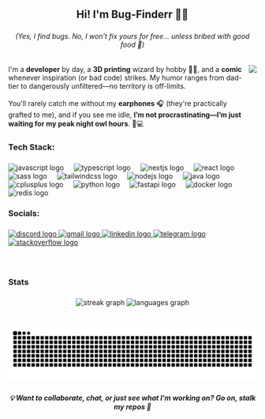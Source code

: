 <h2 align="center">Hi! I'm Bug-Finderr 👋🐞</h2>

###

<h6 align="center"><em>(Yes, I find bugs. No, I won’t fix yours for free... unless bribed with good food 🍰)</em></h6>

###

<img align="right" height="210" src="https://media2.giphy.com/media/v1.Y2lkPTc5MGI3NjExbnp6azVyODlvMXh5dHZzd25uZGhlZ3R4NXhxYWg2aGc3c3JpdTltdSZlcD12MV9pbnRlcm5hbF9naWZfYnlfaWQmY3Q9Zw/LHb4L8BytFRGx15quf/giphy.gif"  />

###

<p align="left">I'm a <strong>developer</strong> by day, a <strong>3D printing</strong> wizard by hobby 🧙‍♂️, and a <strong>comic</strong> whenever inspiration (or bad code) strikes. My humor ranges from dad-tier to dangerously unfiltered—no territory is off-limits.  <br><br>You'll rarely catch me without my <strong>earphones</strong> 🎧 (they're practically grafted to me), and if you see me idle, <strong>I’m not procrastinating—I’m just waiting for my peak night owl hours</strong>. 🌙💻</p>

###

<h3 align="left">Tech Stack:</h3>

###

<div align="left">
  <img src="https://cdn.jsdelivr.net/gh/devicons/devicon/icons/javascript/javascript-original.svg" height="24" alt="javascript logo"  />
  <img width="12" />
  <img src="https://cdn.jsdelivr.net/gh/devicons/devicon/icons/typescript/typescript-original.svg" height="24" alt="typescript logo"  />
  <img width="12" />
  <img src="https://cdn.jsdelivr.net/gh/devicons/devicon/icons/nextjs/nextjs-original.svg" height="24" alt="nextjs logo"  />
  <img width="12" />
  <img src="https://cdn.jsdelivr.net/gh/devicons/devicon/icons/react/react-original.svg" height="24" alt="react logo"  />
  <img width="12" />
  <img src="https://cdn.jsdelivr.net/gh/devicons/devicon/icons/sass/sass-original.svg" height="24" alt="sass logo"  />
  <img width="12" />
  <img src="https://cdn.jsdelivr.net/gh/devicons/devicon/icons/tailwindcss/tailwindcss-original-wordmark.svg" height="24" alt="tailwindcss logo"  />
  <img width="12" />
  <img src="https://cdn.jsdelivr.net/gh/devicons/devicon/icons/nodejs/nodejs-plain-wordmark.svg" height="24" alt="nodejs logo"  />
  <img width="12" />
  <img src="https://cdn.jsdelivr.net/gh/devicons/devicon/icons/java/java-original.svg" height="24" alt="java logo"  />
  <img width="12" />
  <img src="https://cdn.jsdelivr.net/gh/devicons/devicon/icons/cplusplus/cplusplus-original.svg" height="24" alt="cplusplus logo"  />
  <img width="12" />
  <img src="https://cdn.jsdelivr.net/gh/devicons/devicon/icons/python/python-original.svg" height="24" alt="python logo"  />
  <img width="12" />
  <img src="https://cdn.simpleicons.org/fastapi/009688" height="24" alt="fastapi logo"  />
  <img width="12" />
  <img src="https://cdn.jsdelivr.net/gh/devicons/devicon/icons/docker/docker-original.svg" height="24" alt="docker logo"  />
  <img width="12" />
  <img src="https://cdn.jsdelivr.net/gh/devicons/devicon/icons/redis/redis-original.svg" height="24" alt="redis logo"  />
</div>

###

<h3 align="left">Socials:</h3>

###

<div align="left">
  <a href="http://discordapp.com/users/1050282108117061633" target="_blank">
    <img src="https://img.shields.io/static/v1?message=Discord&logo=discord&label=&color=7289DA&logoColor=white&labelColor=&style=for-the-badge" height="24" alt="discord logo"  />
  </a>
  <a href="mailto:sudu.boi.2k5@gmail.com" target="_blank">
    <img src="https://img.shields.io/static/v1?message=Gmail&logo=gmail&label=&color=D14836&logoColor=white&labelColor=&style=for-the-badge" height="24" alt="gmail logo"  />
  </a>
  <a href="https://www.linkedin.com/in/sudharsan-two005/" target="_blank">
    <img src="https://img.shields.io/static/v1?message=LinkedIn&logo=linkedin&label=&color=0077B5&logoColor=white&labelColor=&style=for-the-badge" height="24" alt="linkedin logo"  />
  </a>
  <a href="https://t.me/sudu_boi" target="_blank">
    <img src="https://img.shields.io/static/v1?message=Telegram&logo=telegram&label=&color=2CA5E0&logoColor=white&labelColor=&style=for-the-badge" height="24" alt="telegram logo"  />
  </a>
  <a href="https://stackoverflow.com/users/22541625/bug-finderr" target="_blank">
    <img src="https://img.shields.io/static/v1?message=Stackoverflow&logo=stackoverflow&label=&color=FE7A16&logoColor=white&labelColor=&style=for-the-badge" height="24" alt="stackoverflow logo"  />
  </a>
</div>

###

<br clear="both">

<h3 align="left">Stats</h3>

###

<div align="center">
  <img src="https://streak-stats.demolab.com?user=bug-finderr&locale=en&mode=weekly&theme=github_dark&hide_border=true&border_radius=5" height="150" alt="streak graph"  />
  <img src="https://github-readme-stats.vercel.app/api/top-langs?username=bug-finderr&locale=en&hide_title=true&layout=compact&card_width=320&langs_count=6&theme=github_dark&hide_border=true" height="150" alt="languages graph"  />
</div>

###

<br clear="both">

<img src="https://raw.githubusercontent.com/bug-finderr/bug-finderr/output/snake.svg" alt="Snake animation" />

###

<h5 align="center">💡 Want to collaborate, chat, or just see what I'm working on? Go on, stalk my repos 👀</h5>

###
